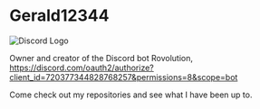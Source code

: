 # Gerald12344
![Discord Logo](https://i.ibb.co/kB9yTD1/Dark-Studio.png)

Owner and creator of the Discord bot Rovolution, 
https://discord.com/oauth2/authorize?client_id=720377344828768257&permissions=8&scope=bot

Come check out my repositories and see what I have been up to.

<!--
**Gerald12344/Gerald12344** is a ✨ _special_ ✨ repository because its `README.md` (this file) appears on your GitHub profile.

Here are some ideas to get you started:

- 🔭 I’m currently working on ...
- 🌱 I’m currently learning ...
- 👯 I’m looking to collaborate on ...
- 🤔 I’m looking for help with ...
- 💬 Ask me about ...
- 📫 How to reach me: ...
- 😄 Pronouns: ...
- ⚡ Fun fact: ...
-->
